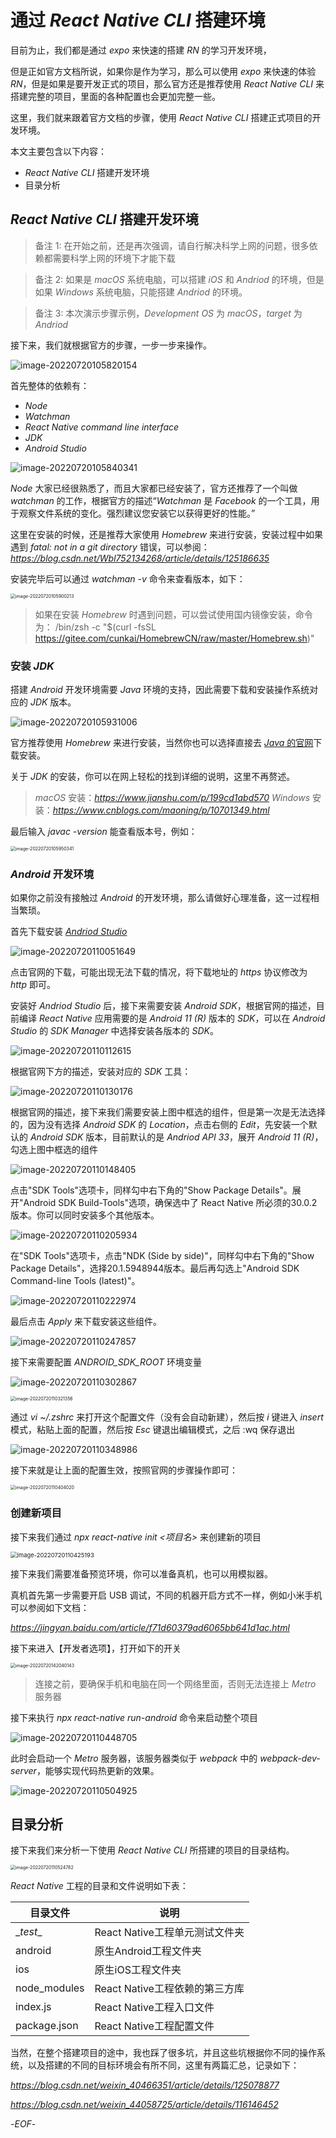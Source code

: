 # 通过 *React Native CLI* 搭建环境

目前为止，我们都是通过 *expo* 来快速的搭建 *RN* 的学习开发环境，

但是正如官方文档所说，如果你是作为学习，那么可以使用 *expo* 来快速的体验 *RN*，但是如果是要开发正式的项目，那么官方还是推荐使用 *React Native CLI* 来搭建完整的项目，里面的各种配置也会更加完整一些。

这里，我们就来跟着官方文档的步骤，使用 *React Native CLI* 搭建正式项目的开发环境。

本文主要包含以下内容：

- *React Native CLI* 搭建开发环境
- 目录分析

## *React Native CLI* 搭建开发环境

>备注 1: 在开始之前，还是再次强调，请自行解决科学上网的问题，很多依赖都需要科学上网的环境下才能下载

>备注 2: 如果是 *macOS* 系统电脑，可以搭建 *iOS* 和 *Andriod* 的环境，但是如果 *Windows* 系统电脑，只能搭建 *Andriod* 的环境。

>备注 3: 本次演示步骤示例，*Development OS* 为 *macOS*，*target* 为 *Andriod*

接下来，我们就根据官方的步骤，一步一步来操作。

![image-20220720105820154](https://xiejie-typora.oss-cn-chengdu.aliyuncs.com/2022-07-20-025820.png)

首先整体的依赖有：

- *Node*
- *Watchman*
- *React Native command line interface*
- *JDK*
- *Android Studio*

![image-20220720105840341](https://xiejie-typora.oss-cn-chengdu.aliyuncs.com/2022-07-20-025840.png)

*Node* 大家已经很熟悉了，而且大家都已经安装了，官方还推荐了一个叫做 *watchman* 的工作，根据官方的描述“*Watchman* 是 *Facebook* 的一个工具，用于观察文件系统的变化。强烈建议您安装它以获得更好的性能。”

这里在安装的时候，还是推荐大家使用 *Homebrew* 来进行安装，安装过程中如果遇到 *fatal: not in a git directory* 错误，可以参阅：*https://blog.csdn.net/Wbl752134268/article/details/125186635*

安装完毕后可以通过 *watchman -v* 命令来查看版本，如下：

<img src="https://xiejie-typora.oss-cn-chengdu.aliyuncs.com/2022-07-20-025900.png" alt="image-20220720105900213" style="zoom:50%;" />

>如果在安装 *Homebrew* 时遇到问题，可以尝试使用国内镜像安装，命令为：
>/bin/zsh -c "$(curl -fsSL https://gitee.com/cunkai/HomebrewCN/raw/master/Homebrew.sh)"

### 安装 *JDK*

搭建 *Android* 开发环境需要 *Java* 环境的支持，因此需要下载和安装操作系统对应的 *JDK* 版本。

![image-20220720105931006](https://xiejie-typora.oss-cn-chengdu.aliyuncs.com/2022-07-20-025931.png)

官方推荐使用 *Homebrew* 来进行安装，当然你也可以选择直接去 [*Java* 的官网](https://www.oracle.com/java/technologies/downloads/)下载安装。

关于 *JDK* 的安装，你可以在网上轻松的找到详细的说明，这里不再赘述。

>*macOS* 安装：*https://www.jianshu.com/p/199cd1abd570*
>*Windows* 安装：*https://www.cnblogs.com/maoning/p/10701349.html*

最后输入 *javac -version* 能查看版本号，例如：

<img src="https://xiejie-typora.oss-cn-chengdu.aliyuncs.com/2022-07-20-025950.png" alt="image-20220720105950341" style="zoom:50%;" />

### *Android* 开发环境

如果你之前没有接触过 *Android* 的开发环境，那么请做好心理准备，这一过程相当繁琐。

首先下载安装 [*Andriod Studio*](https://developer.android.google.cn/studio/)

![image-20220720110051649](https://xiejie-typora.oss-cn-chengdu.aliyuncs.com/2022-07-20-030051.png)

点击官网的下载，可能出现无法下载的情况，将下载地址的 *https* 协议修改为 *http* 即可。

安装好 *Andriod Studio* 后，接下来需要安装 *Android SDK*，根据官网的描述，目前编译 *React Native* 应用需要的是 *Android 11 (R)* 版本的 *SDK*，可以在 *Android Studio* 的 *SDK Manager* 中选择安装各版本的 *SDK*。

![image-20220720110112615](https://xiejie-typora.oss-cn-chengdu.aliyuncs.com/2022-07-20-030113.png)

根据官网下方的描述，安装对应的 *SDK* 工具：

![image-20220720110130176](https://xiejie-typora.oss-cn-chengdu.aliyuncs.com/2022-07-20-030130.png)

根据官网的描述，接下来我们需要安装上图中框选的组件，但是第一次是无法选择的，因为没有选择 *Android SDK* 的 *Location*，点击右侧的 *Edit*，先安装一个默认的 *Android SDK* 版本，目前默认的是 *Andriod API 33*，展开 *Android 11 (R)*，勾选上图中框选的组件

![image-20220720110148405](https://xiejie-typora.oss-cn-chengdu.aliyuncs.com/2022-07-20-030148.png)

点击"SDK Tools"选项卡，同样勾中右下角的"Show Package Details"。展开"Android SDK Build-Tools"选项，确保选中了 React Native 所必须的30.0.2版本。你可以同时安装多个其他版本。

![image-20220720110205934](https://xiejie-typora.oss-cn-chengdu.aliyuncs.com/2022-07-20-030206.png)

在"SDK Tools"选项卡，点击"NDK (Side by side)"，同样勾中右下角的"Show Package Details"，选择20.1.5948944版本。最后再勾选上"Android SDK Command-line Tools (latest)"。

![image-20220720110222974](https://xiejie-typora.oss-cn-chengdu.aliyuncs.com/2022-07-20-030223.png)

最后点击 *Apply* 来下载安装这些组件。

![image-20220720110247857](https://xiejie-typora.oss-cn-chengdu.aliyuncs.com/2022-07-20-030247.png)

接下来需要配置 *ANDROID_SDK_ROOT* 环境变量

![image-20220720110302867](https://xiejie-typora.oss-cn-chengdu.aliyuncs.com/2022-07-20-030303.png)

<img src="https://xiejie-typora.oss-cn-chengdu.aliyuncs.com/2022-07-20-030321.png" alt="image-20220720110321356" style="zoom:50%;" />

通过 *vi ~/.zshrc* 来打开这个配置文件（没有会自动新建），然后按 *i* 键进入 *insert* 模式，粘贴上面的配置，然后按 *Esc* 键退出编辑模式，之后 :wq 保存退出

![image-20220720110348986](https://xiejie-typora.oss-cn-chengdu.aliyuncs.com/2022-07-20-030349.png)

接下来就是让上面的配置生效，按照官网的步骤操作即可：

<img src="https://xiejie-typora.oss-cn-chengdu.aliyuncs.com/2022-07-20-030404.png" alt="image-20220720110404020" style="zoom:50%;" />

### 创建新项目

接下来我们通过 *npx react-native init <项目名>* 来创建新的项目

<img src="https://xiejie-typora.oss-cn-chengdu.aliyuncs.com/2022-07-20-030425.png" alt="image-20220720110425193" style="zoom:67%;" />

接下来我们需要准备预览环境，你可以准备真机，也可以用模拟器。

真机首先第一步需要开启 USB 调试，不同的机器开启方式不一样，例如小米手机可以参阅如下文档：

*https://jingyan.baidu.com/article/f71d60379ad6065bb641d1ac.html*

接下来进入【开发者选项】，打开如下的开关

<img src="https://xiejie-typora.oss-cn-chengdu.aliyuncs.com/2022-07-20-062040.png" alt="image-20220720142040143" style="zoom:50%;" />



> 连接之前，要确保手机和电脑在同一个网络里面，否则无法连接上 *Metro* 服务器

接下来执行 *npx react-native run-android* 命令来启动整个项目

![image-20220720110448705](https://xiejie-typora.oss-cn-chengdu.aliyuncs.com/2022-07-20-030449.png)

此时会启动一个 *Metro* 服务器，该服务器类似于 *webpack* 中的 *webpack-dev-server*，能够实现代码热更新的效果。

![image-20220720110504925](https://xiejie-typora.oss-cn-chengdu.aliyuncs.com/2022-07-20-030505.png)

## 目录分析

接下来我们来分析一下使用 *React Native CLI* 所搭建的项目的目录结构。

<img src="https://xiejie-typora.oss-cn-chengdu.aliyuncs.com/2022-07-20-030525.png" alt="image-20220720110524782" style="zoom:50%;" />

*React Native* 工程的目录和文件说明如下表：

| 目录文件     | 说明                           |
| ------------ | ------------------------------ |
| \__test__    | React Native工程单元测试文件夹 |
| android      | 原生Android工程文件夹          |
| ios          | 原生iOS工程文件夹              |
| node_modules | React Native工程依赖的第三方库 |
| index.js     | React Native工程入口文件       |
| package.json | React Native工程配置文件       |

当然，在整个搭建项目的途中，我也踩了很多坑，并且这些坑根据你不同的操作系统，以及搭建的不同的目标环境会有所不同，这里有两篇汇总，记录如下：

*https://blog.csdn.net/weixin_40466351/article/details/125078877*

*https://blog.csdn.net/weixin_44058725/article/details/116146452*

-*EOF*-